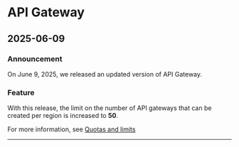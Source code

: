 # API Gateway

## 2025-06-09

### Announcement

On June 9, 2025, we released an updated version of API Gateway.

### Feature

With this release, the limit on the number of API gateways that can be created per region is increased to **50**.

For more information, see [Quotas and limits](https://cloud.google.com/api-gateway/docs/quotas)

---
